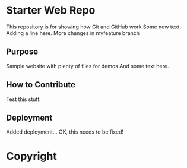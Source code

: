 # Starter Web Repo

This repository is for showing how Git and GitHub work
Some new text.
Adding a line here.
More changes in myfeature branch

## Purpose

Sample website with plenty of files for demos
And some text here.

## How to Contribute

Test this stuff.

## Deployment

Added deployment...
OK, this needs to be fixed!

# Copyright
